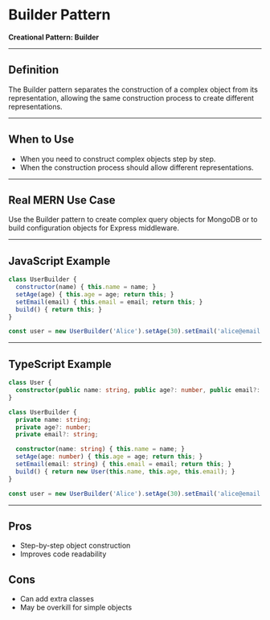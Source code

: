 # Builder Pattern

**Creational Pattern: Builder**

---

## Definition
The Builder pattern separates the construction of a complex object from its representation, allowing the same construction process to create different representations.

---

## When to Use
- When you need to construct complex objects step by step.
- When the construction process should allow different representations.

---

## Real MERN Use Case
Use the Builder pattern to create complex query objects for MongoDB or to build configuration objects for Express middleware.

---

## JavaScript Example
```js
class UserBuilder {
  constructor(name) { this.name = name; }
  setAge(age) { this.age = age; return this; }
  setEmail(email) { this.email = email; return this; }
  build() { return this; }
}

const user = new UserBuilder('Alice').setAge(30).setEmail('alice@email.com').build();
```

---

## TypeScript Example
```ts
class User {
  constructor(public name: string, public age?: number, public email?: string) {}
}

class UserBuilder {
  private name: string;
  private age?: number;
  private email?: string;

  constructor(name: string) { this.name = name; }
  setAge(age: number) { this.age = age; return this; }
  setEmail(email: string) { this.email = email; return this; }
  build() { return new User(this.name, this.age, this.email); }
}

const user = new UserBuilder('Alice').setAge(30).setEmail('alice@email.com').build();
```

---

## Pros
- Step-by-step object construction
- Improves code readability

## Cons
- Can add extra classes
- May be overkill for simple objects